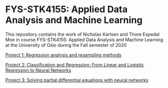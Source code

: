 # FYS-STK4155: Applied Data Analysis and Machine Learning

This repository contains the work of Nicholas Karlsen and Thore Espedal Moe in course FYS-STK4155: Applied Data Analysis and Machine Learning at the University of Oslo during the Fall semester of 2020

[Project 1: Regression analysis and resampling methods](https://github.com/nicholaskarlsen/FYS-STK4155/tree/master/project_1)


[Project 2: Classification and Regression: From Linear and Logistic Regression to Neural Networks](https://github.com/nicholaskarlsen/FYS-STK4155/tree/master/project_2)


[Project 3: Solving partial differential equations with neural networks ](https://github.com/nicholaskarlsen/FYS-STK4155/tree/master/project_3)
